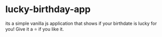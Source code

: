 # lucky-birthday-app
 its a simple vanilla js application that shows if your birthdate is lucky for you!
 Give it a ⭐ if you like it.
